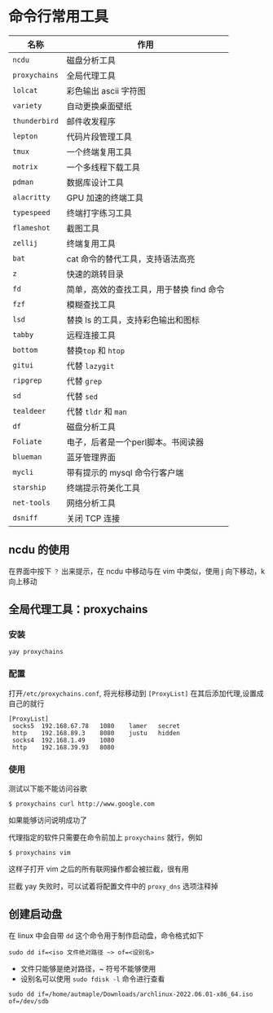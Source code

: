 # 命令行常用工具

| 名称          | 作用                                     |
| ------------- | ---------------------------------------- |
| `ncdu`        | 磁盘分析工具                             |
| `proxychains` | 全局代理工具                             |
| `lolcat`      | 彩色输出 ascii 字符图                    |
| `variety`     | 自动更换桌面壁纸                         |
| `thunderbird` | 邮件收发程序                             |
| `lepton`      | 代码片段管理工具                         |
| `tmux`        | 一个终端复用工具                         |
| `motrix`      | 一个多线程下载工具                       |
| `pdman`       | 数据库设计工具                           |
| `alacritty`   | GPU 加速的终端工具                       |
| `typespeed`   | 终端打字练习工具                         |
| `flameshot`   | 截图工具                                 |
| `zellij`      | 终端复用工具                             |
| `bat`         | cat 命令的替代工具，支持语法高亮         |
| `z`           | 快速的跳转目录                           |
| `fd`          | 简单，高效的查找工具，用于替换 find 命令 |
| `fzf`         | 模糊查找工具                             |
| `lsd`         | 替换 ls 的工具，支持彩色输出和图标       |
| `tabby`       | 远程连接工具                             |
| `bottom`      | 替换`top` 和 `htop`                      |
| `gitui`       | 代替 `lazygit`                           |
| `ripgrep`     | 代替 `grep`                              |
| `sd`          | 代替 `sed`                               |
| `tealdeer`    | 代替 `tldr` 和 `man`                     |
| `df`          | 磁盘分析工具                             |
| `Foliate`     | 电子，后者是一个perl脚本。书阅读器       |
| `blueman`     | 蓝牙管理界面                             |
| `mycli`       | 带有提示的 mysql  命令行客户端           |
| `starship`    | 终端提示符美化工具                       |
| `net-tools`   | 网络分析工具                             |
| `dsniff`      | 关闭 TCP 连接                            |

## ncdu 的使用

在界面中按下 `？` 出来提示，在 ncdu 中移动与在 vim 中类似，使用 j 向下移动，k 向上移动

## 全局代理工具：proxychains

### 安装

```shell
yay proxychains
```

### 配置

打开`/etc/proxychains.conf`, 将光标移动到 `[ProxyList]` 在其后添加代理,设置成自己的就行

```text
[ProxyList]
 socks5  192.168.67.78   1080    lamer   secret
 http    192.168.89.3    8080    justu   hidden
 socks4  192.168.1.49    1080 
 http    192.168.39.93   8080 
```

### 使用

测试以下能不能访问谷歌

```shell
$ proxychains curl http://www.google.com
```

如果能够访问说明成功了

代理指定的软件只需要在命令前加上 `proxychains` 就行，例如

```shell
$ proxychains vim
```

这样子打开 vim 之后的所有联网操作都会被拦截，很有用

拦截 yay 失败时，可以试着将配置文件中的 `proxy_dns` 选项注释掉

## 创建启动盘

在 linux 中会自带 `dd` 这个命令用于制作启动盘，命令格式如下

```shell
sudo dd if=<iso 文件绝对路径 ~> of=<设别名>
```

* 文件只能够是绝对路径，\~ 符号不能够使用
* 设别名可以使用 `sudo fdisk -l` 命令进行查看

```shell
sudo dd if=/home/autmaple/Downloads/archlinux-2022.06.01-x86_64.iso of=/dev/sdb
```
